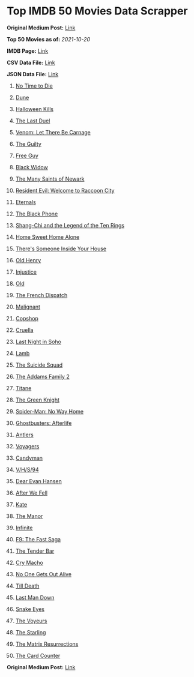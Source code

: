 # Top IMDB 50 Movies Data Scrapper

**Original Medium Post:** [Link](https://medium.com/@nishantsahoo/which-movie-should-i-watch-5c83a3c0f5b1) 

**Top 50 Movies as of:** _2021-10-20_

**IMDB Page:** [Link](http://www.imdb.com/search/title?release_date=2021,2021&title_type=feature)

**CSV Data File:** [Link](/Data/data.csv)

**JSON Data File:** [Link](/Data/data.json)

1. [No Time to Die](https://www.imdb.com/title/tt2382320/?ref_=adv_li_tt)

2. [Dune](https://www.imdb.com/title/tt1160419/?ref_=adv_li_tt)

3. [Halloween Kills](https://www.imdb.com/title/tt10665338/?ref_=adv_li_tt)

4. [The Last Duel](https://www.imdb.com/title/tt4244994/?ref_=adv_li_tt)

5. [Venom: Let There Be Carnage](https://www.imdb.com/title/tt7097896/?ref_=adv_li_tt)

6. [The Guilty](https://www.imdb.com/title/tt9421570/?ref_=adv_li_tt)

7. [Free Guy](https://www.imdb.com/title/tt6264654/?ref_=adv_li_tt)

8. [Black Widow](https://www.imdb.com/title/tt3480822/?ref_=adv_li_tt)

9. [The Many Saints of Newark](https://www.imdb.com/title/tt8110232/?ref_=adv_li_tt)

10. [Resident Evil: Welcome to Raccoon City](https://www.imdb.com/title/tt6920084/?ref_=adv_li_tt)

11. [Eternals](https://www.imdb.com/title/tt9032400/?ref_=adv_li_tt)

12. [The Black Phone](https://www.imdb.com/title/tt7144666/?ref_=adv_li_tt)

13. [Shang-Chi and the Legend of the Ten Rings](https://www.imdb.com/title/tt9376612/?ref_=adv_li_tt)

14. [Home Sweet Home Alone](https://www.imdb.com/title/tt11012066/?ref_=adv_li_tt)

15. [There's Someone Inside Your House](https://www.imdb.com/title/tt8150814/?ref_=adv_li_tt)

16. [Old Henry](https://www.imdb.com/title/tt12731980/?ref_=adv_li_tt)

17. [Injustice](https://www.imdb.com/title/tt5012504/?ref_=adv_li_tt)

18. [Old](https://www.imdb.com/title/tt10954652/?ref_=adv_li_tt)

19. [The French Dispatch](https://www.imdb.com/title/tt8847712/?ref_=adv_li_tt)

20. [Malignant](https://www.imdb.com/title/tt3811906/?ref_=adv_li_tt)

21. [Copshop](https://www.imdb.com/title/tt5748448/?ref_=adv_li_tt)

22. [Cruella](https://www.imdb.com/title/tt3228774/?ref_=adv_li_tt)

23. [Last Night in Soho](https://www.imdb.com/title/tt9639470/?ref_=adv_li_tt)

24. [Lamb](https://www.imdb.com/title/tt9812474/?ref_=adv_li_tt)

25. [The Suicide Squad](https://www.imdb.com/title/tt6334354/?ref_=adv_li_tt)

26. [The Addams Family 2](https://www.imdb.com/title/tt11125620/?ref_=adv_li_tt)

27. [Titane](https://www.imdb.com/title/tt10944760/?ref_=adv_li_tt)

28. [The Green Knight](https://www.imdb.com/title/tt9243804/?ref_=adv_li_tt)

29. [Spider-Man: No Way Home](https://www.imdb.com/title/tt10872600/?ref_=adv_li_tt)

30. [Ghostbusters: Afterlife](https://www.imdb.com/title/tt4513678/?ref_=adv_li_tt)

31. [Antlers](https://www.imdb.com/title/tt7740510/?ref_=adv_li_tt)

32. [Voyagers](https://www.imdb.com/title/tt9664108/?ref_=adv_li_tt)

33. [Candyman](https://www.imdb.com/title/tt9347730/?ref_=adv_li_tt)

34. [V/H/S/94](https://www.imdb.com/title/tt14867006/?ref_=adv_li_tt)

35. [Dear Evan Hansen](https://www.imdb.com/title/tt9357050/?ref_=adv_li_tt)

36. [After We Fell](https://www.imdb.com/title/tt13069986/?ref_=adv_li_tt)

37. [Kate](https://www.imdb.com/title/tt7737528/?ref_=adv_li_tt)

38. [The Manor](https://www.imdb.com/title/tt13372794/?ref_=adv_li_tt)

39. [Infinite](https://www.imdb.com/title/tt6654210/?ref_=adv_li_tt)

40. [F9: The Fast Saga](https://www.imdb.com/title/tt5433138/?ref_=adv_li_tt)

41. [The Tender Bar](https://www.imdb.com/title/tt3108894/?ref_=adv_li_tt)

42. [Cry Macho](https://www.imdb.com/title/tt1924245/?ref_=adv_li_tt)

43. [No One Gets Out Alive](https://www.imdb.com/title/tt13056008/?ref_=adv_li_tt)

44. [Till Death](https://www.imdb.com/title/tt11804152/?ref_=adv_li_tt)

45. [Last Man Down](https://www.imdb.com/title/tt12335692/?ref_=adv_li_tt)

46. [Snake Eyes](https://www.imdb.com/title/tt8404256/?ref_=adv_li_tt)

47. [The Voyeurs](https://www.imdb.com/title/tt11235772/?ref_=adv_li_tt)

48. [The Starling](https://www.imdb.com/title/tt5164438/?ref_=adv_li_tt)

49. [The Matrix Resurrections](https://www.imdb.com/title/tt10838180/?ref_=adv_li_tt)

50. [The Card Counter](https://www.imdb.com/title/tt11196036/?ref_=adv_li_tt)

**Original Medium Post:** [Link](https://medium.com/@nishantsahoo/which-movie-should-i-watch-5c83a3c0f5b1) 
